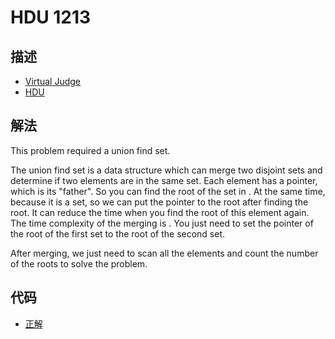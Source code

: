 # HDU 1213

## 描述

- [Virtual Judge](https://vjudge.net/problem/HDU-1213)
- [HDU](http://acm.hdu.edu.cn/showproblem.php?pid=1213)

## 解法

This problem required a union find set. 

The union find set is a data structure which can merge two disjoint sets and determine if two elements are in the same set. Each element has a pointer, which is its "father". So you can find the root of the set in <data value="o{O}o{(}o{lg}v{n}o{)}"></data>. At the same time, because it is a set, so we can put the pointer to the root after finding the root. It can reduce the time when you find the root of this element again. The time complexity of the merging is <data value="o{O}o{(}c{1}o{)}"></data>. You just need to set the pointer of the root of the first set to the root of the second set. 

After merging, we just need to scan all the elements and count the number of the roots to solve the problem. 

## 代码

- [正解](HDU.1213.0.cpp)
